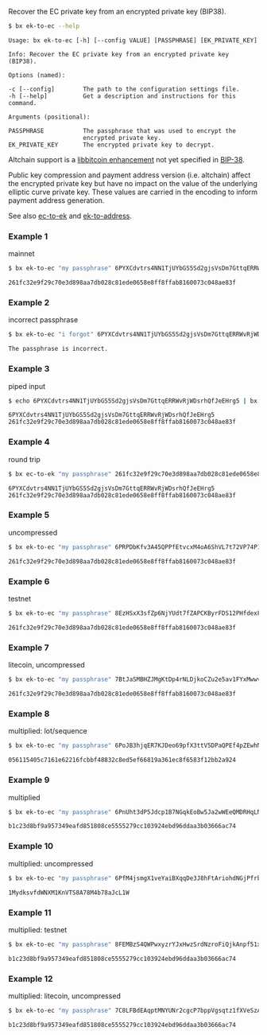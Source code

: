 Recover the EC private key from an encrypted private key (BIP38). 
```sh
$ bx ek-to-ec --help
```
```
Usage: bx ek-to-ec [-h] [--config VALUE] [PASSPHRASE] [EK_PRIVATE_KEY]   

Info: Recover the EC private key from an encrypted private key (BIP38).  

Options (named):

-c [--config]        The path to the configuration settings file.        
-h [--help]          Get a description and instructions for this command.

Arguments (positional):

PASSPHRASE           The passphrase that was used to encrypt the         
                     encrypted private key.                              
EK_PRIVATE_KEY       The encrypted private key to decrypt.
```
Altchain support is a [libbitcoin enhancement](https://github.com/libbitcoin/libbitcoin/wiki/Altchain-Encrypted-Private-Keys) not yet specified in [BIP-38](https://github.com/bitcoin/bips/blob/master/bip-0038.mediawiki).

Public key compression and payment address version (i.e. altchain) affect the encrypted private key but have no impact on the value of the underlying elliptic curve private key. These values are carried in the encoding to inform payment address generation.

See also [ec-to-ek](bx-ec-to-ek) and [ek-to-address](bx-ek-to-address).
### Example 1
mainnet
```sh
$ bx ek-to-ec "my passphrase" 6PYXCdvtrs4NN1TjUYbGS5Sd2gjsVsDm7GttqERRWvRjWDsrhQfJeEHrg5
```
```
261fc32e9f29c70e3d898aa7db028c81ede0658e8ff8ffab8160073c048ae83f
```
### Example 2
incorrect passphrase
```sh
$ bx ek-to-ec "i forgot" 6PYXCdvtrs4NN1TjUYbGS5Sd2gjsVsDm7GttqERRWvRjWDsrhQfJeEHrg5
```
```
The passphrase is incorrect.
```
### Example 3
piped input
```sh
$ echo 6PYXCdvtrs4NN1TjUYbGS5Sd2gjsVsDm7GttqERRWvRjWDsrhQfJeEHrg5 | bx ek-to-ec "my passphrase"
```
```
6PYXCdvtrs4NN1TjUYbGS5Sd2gjsVsDm7GttqERRWvRjWDsrhQfJeEHrg5 
261fc32e9f29c70e3d898aa7db028c81ede0658e8ff8ffab8160073c048ae83f
```
### Example 4
round trip
```sh
$ bx ec-to-ek "my passphrase" 261fc32e9f29c70e3d898aa7db028c81ede0658e8ff8ffab8160073c048ae83f | bx ek-to-ec "my passphrase"
```
```
6PYXCdvtrs4NN1TjUYbGS5Sd2gjsVsDm7GttqERRWvRjWDsrhQfJeEHrg5
261fc32e9f29c70e3d898aa7db028c81ede0658e8ff8ffab8160073c048ae83f
```
### Example 5
uncompressed
```sh
$ bx ek-to-ec "my passphrase" 6PRPDbKfv3A45QPPfEtvcxM4oA6ShVL7t72VP74P1W3JEUHPrZXNy39FKe
```
```
261fc32e9f29c70e3d898aa7db028c81ede0658e8ff8ffab8160073c048ae83f
```
### Example 6
testnet
```sh
$ bx ek-to-ec "my passphrase" 8EzHSxX3sfZp6NjYUdt7fZAPCKByrFDS12PHfdexFLSaSAfM7wM7tw3Hof
```
```
261fc32e9f29c70e3d898aa7db028c81ede0658e8ff8ffab8160073c048ae83f
```
### Example 7
litecoin, uncompressed
```sh
$ bx ek-to-ec "my passphrase" 7BtJaSMBHZJMgKtDp4rNLDjkoCZu2e5av1FYxMwwvdq5AN124paeds82tP
```
```
261fc32e9f29c70e3d898aa7db028c81ede0658e8ff8ffab8160073c048ae83f
```
### Example 8
multiplied: lot/sequence
```sh
$ bx ek-to-ec "my passphrase" 6PoJB3hjqER7KJDeo69pfX3ttV5DPaQPEf4pZEwhNYjTjqMdvif5qfE34S
```
```
056115405c7161e62216fcbbf48832c8ed5ef66819a361ec8f6583f12bb2a924
```
### Example 9
multiplied
```sh
$ bx ek-to-ec "my passphrase" 6PnUht3dP5Jdcp1B7NGqkEoBw5Ja2wWEeQMDRHqLNrBG4Rqo59eVfMd98B
```
```
b1c23d8bf9a957349eafd851808ce5555279cc103924ebd96ddaa3b03666ac74
```
### Example 10
multiplied: uncompressed
```sh
$ bx ek-to-ec "my passphrase" 6PfM4jsmgX1veYaiBXqqDe3J8hFtAriohdNGjPfrbt7aQ8H53nijYN6svW
```
```
1MydksvfdWNXM1KnVTS8A78M4b78aJcL1W
```
### Example 11
multiplied: testnet
```sh
$ bx ek-to-ec "my passphrase" 8FEMBzS4QWPwxyzrYJxHwzSrdNzroFiQjkAnpf51xcPPXkTvqGrD8bVq68
```
```
b1c23d8bf9a957349eafd851808ce5555279cc103924ebd96ddaa3b03666ac74
```
### Example 12
multiplied: litecoin, uncompressed
```sh
$ bx ek-to-ec "my passphrase" 7C8LFBdEAqptMNYUNr2cgcP7bppVgsqtz1fXVeSzAPf8VkB29XMKDtF71p
```
```
b1c23d8bf9a957349eafd851808ce5555279cc103924ebd96ddaa3b03666ac74
```